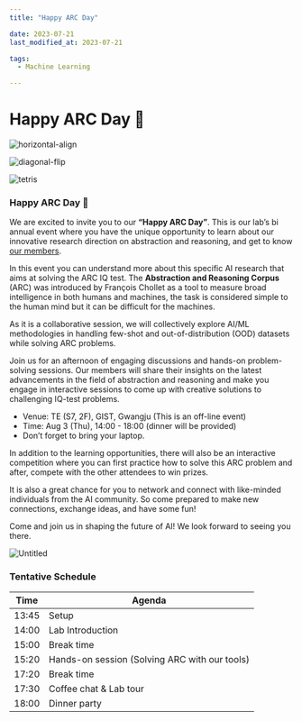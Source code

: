 ```yaml
---
title: "Happy ARC Day"

date: 2023-07-21
last_modified_at: 2023-07-21

tags:
  - Machine Learning

---
```


# Happy ARC Day 🧩

![horizontal-align](https://github.com/dvpLeejh/AI-Game-Programming/assets/42956142/b68a79fe-3426-4129-936f-5b4e8775f498)

![diagonal-flip](https://github.com/dvpLeejh/AI-Game-Programming/assets/42956142/369dc257-2a80-4128-9656-63e6b60be3e2)

![tetris](https://github.com/dvpLeejh/AI-Game-Programming/assets/42956142/47502896-7204-4a65-a031-8b5728b38ee1)


### Happy ARC Day 🧩

We are excited to invite you to our **“Happy ARC Day”**. This is our lab’s bi annual event where you have the unique opportunity to learn about our innovative research direction on abstraction and reasoning, and get to know [our members](https://sundong.kim/members/).

In this event you can understand more about this specific AI research that aims at solving the ARC IQ test. The **Abstraction and Reasoning Corpus** (ARC) was introduced by François Chollet as a tool to measure broad intelligence in both humans and machines, the task is considered simple to the human mind but it can be difficult for the machines.

As it is a collaborative session, we will collectively explore AI/ML methodologies in handling few-shot and out-of-distribution (OOD) datasets while solving ARC problems.

Join us for an afternoon of engaging discussions and hands-on problem-solving sessions. Our members will share their insights on the latest advancements in the field of abstraction and reasoning and make you engage in interactive sessions to come up with creative solutions to challenging IQ-test problems.

- Venue: TE (S7, 2F), GIST, Gwangju (This is an off-line event)
- Time: Aug 3 (Thu), 14:00 - 18:00 (dinner will be provided)
- Don’t forget to bring your laptop.

In addition to the learning opportunities, there will also be an interactive competition where you can first practice how to solve this ARC problem and after, compete with the other attendees to win prizes.

It is also a great chance for you to network and connect with like-minded individuals from the AI community. So come prepared to make new connections, exchange ideas, and have some fun!

Come and join us in shaping the future of AI! We look forward to seeing you there.

![Untitled](https://github.com/dvpLeejh/AI-Game-Programming/assets/42956142/d4455b5b-b81d-471f-bfe8-aa0db3a93f64)

### Tentative Schedule

| Time | Agenda |
| --- | --- |
| 13:45 | Setup |
| 14:00 | Lab Introduction |
| 15:00 | Break time |
| 15:20 | Hands-on session (Solving ARC with our tools) |
| 17:20 | Break time |
| 17:30 | Coffee chat & Lab tour |
| 18:00 | Dinner party |

